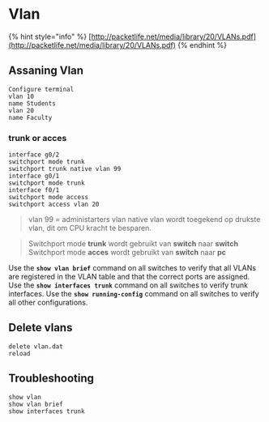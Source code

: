 # Vlan

{% hint style="info" %}
[http://packetlife.net/media/library/20/VLANs.pdf](http://packetlife.net/media/library/20/VLANs.pdf)
{% endhint %}

## Assaning Vlan <a id="assaning-vlan"></a>

```text
Configure terminal
vlan 10
name Students
vlan 20
name Faculty
```

### trunk or acces <a id="trunk-or-acces"></a>

```text
interface g0/2
switchport mode trunk 
switchport trunk native vlan 99
interface g0/1
switchport mode trunk
interface f0/1
switchport mode access
switchport access vlan 20
```

> vlan 99 = administarters vlan native vlan wordt toegekend op drukste vlan, dit om CPU kracht te besparen.

> Switchport mode **trunk** wordt gebruikt van **switch** naar **switch** Switchport mode **acces** wordt gebruikt van **switch** naar **pc**

Use the **`show vlan brief`** command on all switches to verify that all VLANs are registered in the VLAN table and that the correct ports are assigned. Use the **`show interfaces trunk`** command on all switches to verify trunk interfaces. Use the **`show running-config`** command on all switches to verify all other configurations.

## Delete vlans

```text
delete vlan.dat
reload
```

## Troubleshooting

```text
show vlan
show vlan brief
show interfaces trunk
```

